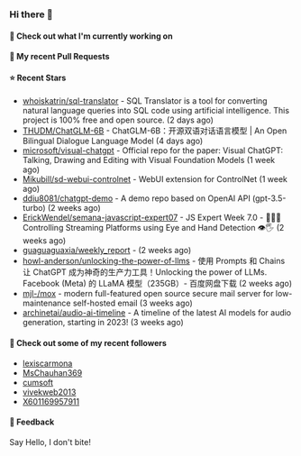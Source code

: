 ### Hi there 👋

#### 👷 Check out what I'm currently working on

#### 🔨 My recent Pull Requests


#### ⭐ Recent Stars

- [whoiskatrin/sql-translator](https://github.com/whoiskatrin/sql-translator) - SQL Translator is a tool for converting natural language queries into SQL code using artificial intelligence. This project is 100% free and open source. (2 days ago)
- [THUDM/ChatGLM-6B](https://github.com/THUDM/ChatGLM-6B) - ChatGLM-6B：开源双语对话语言模型  | An Open Bilingual Dialogue Language Model (4 days ago)
- [microsoft/visual-chatgpt](https://github.com/microsoft/visual-chatgpt) - Official repo for the paper: Visual ChatGPT: Talking, Drawing and Editing with Visual Foundation Models (1 week ago)
- [Mikubill/sd-webui-controlnet](https://github.com/Mikubill/sd-webui-controlnet) - WebUI extension for ControlNet (1 week ago)
- [ddiu8081/chatgpt-demo](https://github.com/ddiu8081/chatgpt-demo) - A demo repo based on OpenAI API (gpt-3.5-turbo) (2 weeks ago)
- [ErickWendel/semana-javascript-expert07](https://github.com/ErickWendel/semana-javascript-expert07) - JS Expert Week 7.0 - 🙅🤏🏻 Controlling Streaming Platforms using Eye and Hand Detection 👁🖐 (2 weeks ago)
- [guaguaguaxia/weekly_report](https://github.com/guaguaguaxia/weekly_report) -  (2 weeks ago)
- [howl-anderson/unlocking-the-power-of-llms](https://github.com/howl-anderson/unlocking-the-power-of-llms) - 使用 Prompts 和 Chains 让 ChatGPT 成为神奇的生产力工具！Unlocking the power of LLMs. Facebook (Meta)  的 LLaMA 模型（235GB）- 百度网盘下载 (2 weeks ago)
- [mjl-/mox](https://github.com/mjl-/mox) - modern full-featured open source secure mail server for low-maintenance self-hosted email (3 weeks ago)
- [archinetai/audio-ai-timeline](https://github.com/archinetai/audio-ai-timeline) - A timeline of the latest AI models for audio generation, starting in 2023! (3 weeks ago)

#### 👯 Check out some of my recent followers

- [lexiscarmona](https://github.com/lexiscarmona)
- [MsChauhan369](https://github.com/MsChauhan369)
- [cumsoft](https://github.com/cumsoft)
- [vivekweb2013](https://github.com/vivekweb2013)
- [X601169957911](https://github.com/X601169957911)

#### 💬 Feedback

Say Hello, I don't bite!